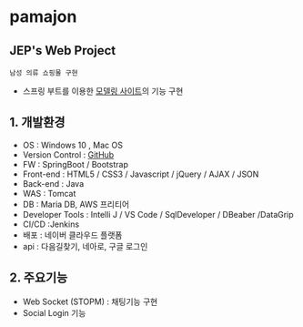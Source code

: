 # pamajon

## JEP's Web Project

`남성 의류 쇼핑몰 구현` 
- 스프링 부트를 이용한 [모델링 사이트](http://bluesman.co.kr/)의 기능 구현


## 1. 개발환경

- OS : Windows 10 , Mac OS
- Version Control : [GitHub](https://github.com/jackson-hong/pamajon)
- FW : SpringBoot / Bootstrap
- Front-end : HTML5 / CSS3 / Javascript / jQuery / AJAX / JSON 
- Back-end : Java
- WAS : Tomcat
- DB : Maria DB, AWS 프리티어
- Developer Tools : Intelli J / VS Code / SqlDeveloper / DBeaber /DataGrip
- CI/CD :Jenkins
- 배포 : 네이버 클라우드 플랫폼
- api : 다음길찾기, 네아로, 구글 로그인

## 2. 주요기능

- Web Socket (STOPM) : 채팅기능 구현
- Social Login 기능

